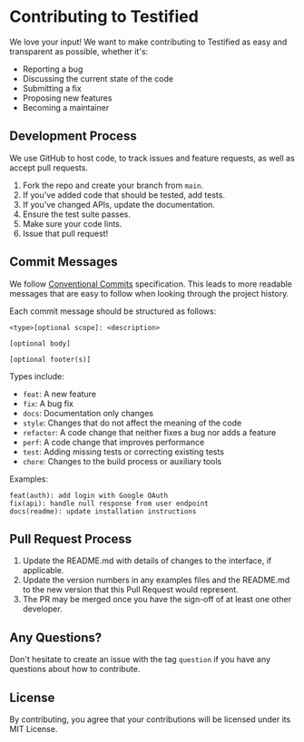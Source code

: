 # Contributing to Testified

We love your input! We want to make contributing to Testified as easy and transparent as possible, whether it's:

- Reporting a bug
- Discussing the current state of the code
- Submitting a fix
- Proposing new features
- Becoming a maintainer

## Development Process

We use GitHub to host code, to track issues and feature requests, as well as accept pull requests.

1. Fork the repo and create your branch from `main`.
2. If you've added code that should be tested, add tests.
3. If you've changed APIs, update the documentation.
4. Ensure the test suite passes.
5. Make sure your code lints.
6. Issue that pull request!

## Commit Messages

We follow [Conventional Commits](https://www.conventionalcommits.org/) specification. This leads to more readable messages that are easy to follow when looking through the project history.

Each commit message should be structured as follows:

```
<type>[optional scope]: <description>

[optional body]

[optional footer(s)]
```

Types include:
- `feat`: A new feature
- `fix`: A bug fix
- `docs`: Documentation only changes
- `style`: Changes that do not affect the meaning of the code
- `refactor`: A code change that neither fixes a bug nor adds a feature
- `perf`: A code change that improves performance
- `test`: Adding missing tests or correcting existing tests
- `chore`: Changes to the build process or auxiliary tools

Examples:
```
feat(auth): add login with Google OAuth
fix(api): handle null response from user endpoint
docs(readme): update installation instructions
```

## Pull Request Process

1. Update the README.md with details of changes to the interface, if applicable.
2. Update the version numbers in any examples files and the README.md to the new version that this Pull Request would represent.
3. The PR may be merged once you have the sign-off of at least one other developer.

## Any Questions?

Don't hesitate to create an issue with the tag `question` if you have any questions about how to contribute.

## License

By contributing, you agree that your contributions will be licensed under its MIT License.
